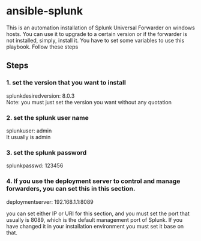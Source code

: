 # ansible-splunk

This is an automation installation of Splunk Universal Forwarder on windows hosts. You can use it to upgrade to a certain version or if the forwarder is not installed, simply, install it.
You have to set some variables to use this playbook. Follow these steps

## Steps

### 1. set the version that you want to install

splunkdesiredversion: 8.0.3\
Note: you must just set the version you want without any quotation

### 2. set the splunk user name 

splunkuser: admin\
It usually is admin

### 3. set the splunk password

splunkpasswd: 123456

### 4. If you use the deployment server to control and manage forwarders, you can set this in this section.

deploymentserver: 192.168.1.1:8089

you can set either IP or URI for this section, and you must set the port that usually is 8089, which is the default management port of Splunk. If you have changed it in your installation environment you must set it base on that.
